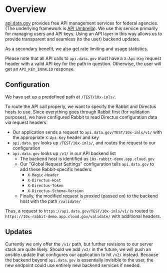 # Overview

[api.data.gov](https://api.data.gov) provides free API management services for federal agencies. (The underlying framework is [API Umbrella](https://apiumbrella.io/)). We use this service primarily for managing users and API keys. Using an API layer in this way allows us to provide transparent and seamless (to the user) backend updates.

As a secondary benefit, we also get rate limiting and usage statistics.

Please note that all API calls to `api.data.gov` must have a `X-Api-Key` request header with a valid API key for the path in question. Otherwise, the user will get an `API_KEY_INVALID` response.

## Configuration

We have set up a predefined path at `/TEST/10x-imls/`.

To route the API call properly, we want to specify the Rabbit and Directus hosts to use. Since everything goes through Rabbit first (for validation purposes), we have configured Rabbit to read Directus configuration data via request headers.

- Our application sends a request to `api.data.gov/TEST/10x-imls/v1/` with the appropriate `X-Api-Key` header and key
- `api.data.gov` looks up `/TEST/10x-imls/`, and routes the request to our configuration
- `api.data.gov` looks up `/v1/` in our API backend list
    - The backend host is identified as `10x-rabbit-demo.app.cloud.gov`
    - Our "Global Request Settings" configuration tells `api.data.gov` to add these Rabbit-specific headers:
        - `X-Magic-Header`
        - `X-Directus-Host`
        - `X-Directus-Token`
        - `X-Directus-Schema-Version`
    - Finally, the modified request is proxied (passed on) to the backend host with the path `/validate/`

Thus, a request to `https://api.data.gov/TEST/10x-imls/v1/` is routed to `https://10x-rabbit-demo.app.cloud.gov/validate/` with additional headers.

## Updates

Currently we only offer the `/v1/` path, but further revisions to our server stack are quite likely. Should we add `/v2/` in the future, we will push an ansible update that configures our application to hit `/v2/` instead. Because the backend beyond `api.data.gov` is essentially invisible to the user, the new endpoint could use entirely new backend services if needed.
